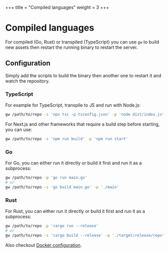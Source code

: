 +++
title = "Compiled languages"
weight = 3
+++

# Compiled languages

For compiled (Go, Rust) or transpiled (TypeScript) you can use `gw` to build new assets then restart the running binary to restart the server.

## Configuration

Simply add the scripts to build the binary then another one to restart it and watch the repository.

### TypeScript

For example for TypeScript, transpile to JS and run with Node.js:

```sh
gw /path/to/repo -s 'npx tsc -p tsconfig.json' -p 'node dist/index.js'
```

For Next.js and other frameworks that require a build step before starting, you can use:

```sh
gw /path/to/repo -s 'npm run build' -p 'npm run start'
```

### Go

For Go, you can either run it directly or build it first and run it as a subprocess:

```sh
gw /path/to/repo -p 'go run main.go'
# or 
gw /path/to/repo -s 'go build main.go' -p './main'
```

### Rust

For Rust, you can either run it directly or build it first and run it as a subprocess:

```sh
gw /path/to/repo -p 'cargo run --release'
# or 
gw /path/to/repo -s 'cargo build --release' -p './target/release/repo'
```

Also checkout [Docker configuration](/guides/docker-compose).
